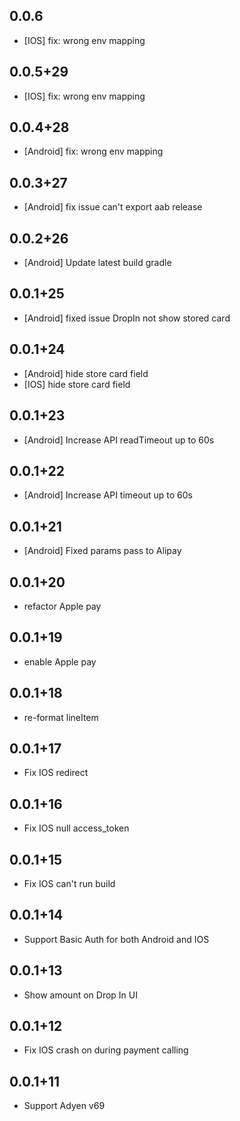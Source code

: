 ## 0.0.6
* [IOS] fix: wrong env mapping
## 0.0.5+29
* [IOS] fix: wrong env mapping
## 0.0.4+28
* [Android] fix: wrong env mapping
## 0.0.3+27
* [Android] fix issue can't export aab release
## 0.0.2+26
* [Android] Update latest build gradle
## 0.0.1+25
* [Android] fixed issue DropIn not show stored card
## 0.0.1+24
* [Android] hide store card field
* [IOS] hide store card field
## 0.0.1+23
* [Android] Increase API readTimeout up to 60s
## 0.0.1+22
* [Android] Increase API timeout up to 60s
## 0.0.1+21
* [Android] Fixed params pass to Alipay
## 0.0.1+20
* refactor Apple pay
## 0.0.1+19
* enable Apple pay
## 0.0.1+18
* re-format lineItem 
## 0.0.1+17
* Fix IOS redirect
## 0.0.1+16
* Fix IOS null access_token
## 0.0.1+15
* Fix IOS can't run build
## 0.0.1+14
* Support Basic Auth for both Android and IOS
## 0.0.1+13
* Show amount on Drop In UI
## 0.0.1+12
* Fix IOS crash on during payment calling
## 0.0.1+11
* Support Adyen v69
